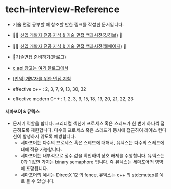 # tech-interview-Reference 

- 기술 면접 공부할 때 참조할 만한 링크를 작성한 문서입니다.

- 👶🏻 [신입 개발자 전공 지식 & 기술 면접 백과사전(깃허브)](https://github.com/gyoogle/tech-interview-for-developer) 📖
- 👶🏻 [신입 개발자 전공 지식 & 기술 면접 백과사전(웹페이지)](https://gyoogle.dev/blog/) 📖
- :clap:[기술면접 준비하기(블로그)](https://velog.io/@hygoogi/%EA%B8%B0%EC%88%A0%EB%A9%B4%EC%A0%91-%EC%A4%80%EB%B9%84%ED%95%98%EA%B8%B0)
- [c api 참고는 여기 블로그에서](http://blog.naver.com/PostList.nhn?blogId=sharonichoya&from=postList&categoryNo=22)
- [[번역] 개발자를 위한 면접 지침](https://blog.rhostem.com/posts/2019-01-05-developer-guide-for-interview?fbclid=IwAR08010UPAKzvEXznjC9su2wzmmq0cYWSRPigJbAHxPBFAc_PUlsurBvEPk)


- effective c++ : 2, 3, 7, 9, 13, 30, 32
- effective modern C++ : 1, 2, 3, 9, 15, 18, 19, 20, 21, 22, 23


#### 세마포어 & 뮤텍스
- 문지기 역할을 합니다. 크리티컬 섹션에 프로세스 혹은 스레드가 한 번에 하나씩 접근하도록 제한합니다. 다수의 프로세스 혹은 스레드가 동시에 접근하여 레이스 컨디션이 발생하지 않도록 예방합니다.
  - 세마포어는 다수의 프로세스 혹은 스레드에 대해서, 뮤텍스는 다수의 스레드에 대해 적용 가능합니다.
  - 세마포어는 내부적으로 정수 값을 확인하여 상호 배제를 수행합니다. 뮤텍스는 0과 1 값만 가지는 binary semaphore 입니다. 즉 뮤텍스는 세마포어의 영역에 포함됩니다.
  - 세마포어의 예시는 DirectX 12 의 fence, 뮤텍스는 c++ 의 std::mutex를 예로 들 수 있습니다.
